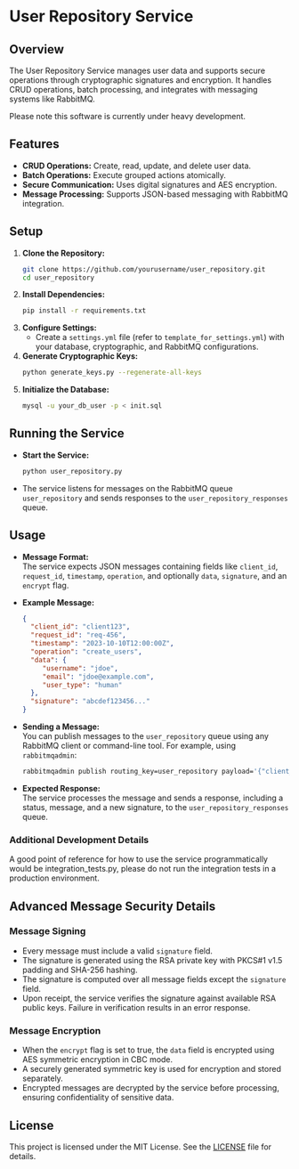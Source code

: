 # User Repository Service

## Overview
The User Repository Service manages user data and supports secure operations through cryptographic signatures and encryption. It handles CRUD operations, batch processing, and integrates with messaging systems like RabbitMQ.

Please note this software is currently under heavy development.

## Features
- **CRUD Operations:** Create, read, update, and delete user data.
- **Batch Operations:** Execute grouped actions atomically.
- **Secure Communication:** Uses digital signatures and AES encryption.
- **Message Processing:** Supports JSON-based messaging with RabbitMQ integration.

## Setup
1. **Clone the Repository:**
    ```bash
    git clone https://github.com/yourusername/user_repository.git
    cd user_repository
    ```
2. **Install Dependencies:**
    ```bash
    pip install -r requirements.txt
    ```
3. **Configure Settings:**
    - Create a `settings.yml` file (refer to `template_for_settings.yml`) with your database, cryptographic, and RabbitMQ configurations.
4. **Generate Cryptographic Keys:**
    ```bash
    python generate_keys.py --regenerate-all-keys
    ```
5. **Initialize the Database:**
    ```bash
    mysql -u your_db_user -p < init.sql
    ```

## Running the Service
- **Start the Service:**
    ```bash
    python user_repository.py
    ```
- The service listens for messages on the RabbitMQ queue `user_repository` and sends responses to the `user_repository_responses` queue.

## Usage
- **Message Format:**  
  The service expects JSON messages containing fields like `client_id`, `request_id`, `timestamp`, `operation`, and optionally `data`, `signature`, and an `encrypt` flag.
  
- **Example Message:**  
    ```json
    {
      "client_id": "client123",
      "request_id": "req-456",
      "timestamp": "2023-10-10T12:00:00Z",
      "operation": "create_users",
      "data": {
         "username": "jdoe",
         "email": "jdoe@example.com",
         "user_type": "human"
      },
      "signature": "abcdef123456..."
    }
    ```
  
- **Sending a Message:**  
  You can publish messages to the `user_repository` queue using any RabbitMQ client or command-line tool. For example, using `rabbitmqadmin`:
    ```bash
    rabbitmqadmin publish routing_key=user_repository payload='{"client_id":"client123", "request_id":"req-456", "timestamp":"2023-10-10T12:00:00Z", "operation":"create_users", "data":{"username":"jdoe", "email":"jdoe@example.com", "user_type":"human"}, "signature":"abcdef123456..."}'
    ```
  
- **Expected Response:**  
  The service processes the message and sends a response, including a status, message, and a new signature, to the `user_repository_responses` queue.

### Additional Development Details

A good point of reference for how to use the service programmatically would be integration_tests.py, please
do not run the integration tests in a production environment.

## Advanced Message Security Details

### Message Signing
- Every message must include a valid `signature` field.
- The signature is generated using the RSA private key with PKCS#1 v1.5 padding and SHA-256 hashing.
- The signature is computed over all message fields except the `signature` field.
- Upon receipt, the service verifies the signature against available RSA public keys. Failure in verification results in an error response.

### Message Encryption
- When the `encrypt` flag is set to true, the `data` field is encrypted using AES symmetric encryption in CBC mode.
- A securely generated symmetric key is used for encryption and stored separately.
- Encrypted messages are decrypted by the service before processing, ensuring confidentiality of sensitive data.

## License
This project is licensed under the MIT License. See the [LICENSE](LICENSE.md) file for details.